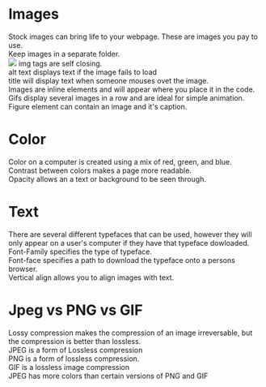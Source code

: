 # Images  

Stock images can bring life to your webpage. These are images you pay to use.  
Keep images in a separate folder.  
<img src="link"/> img tags are self closing.  
alt text displays text if the image fails to load  
title will display text when someone mouses ovet the image.  
Images are inline elements and will appear where you place it in the code.  
Gifs display several images in a row and are ideal for simple animation.  
Figure element can contain an image and it's caption.  

# Color  
Color on a computer is created using a mix of red, green, and blue.  
Contrast between colors makes a page more readable.  
Opacity allows an a text or background to be seen through.  

# Text  
There are several different typefaces that can be used, however they will only appear on a user's computer if they have that typeface dowloaded.  
Font-Family specifies the type of typeface.  
Font-face specifies a path to download the typeface onto a persons browser.  
Vertical align allows you to align images with text.  

# Jpeg vs PNG vs GIF  
Lossy compression makes the compression of an image irreversable, but the compression is better than lossless.  
JPEG is a form of Lossless compression  
PNG is a form of lossless compression.  
GIF is a lossless image compression  
JPEG has more colors than certain versions of PNG and GIF  
